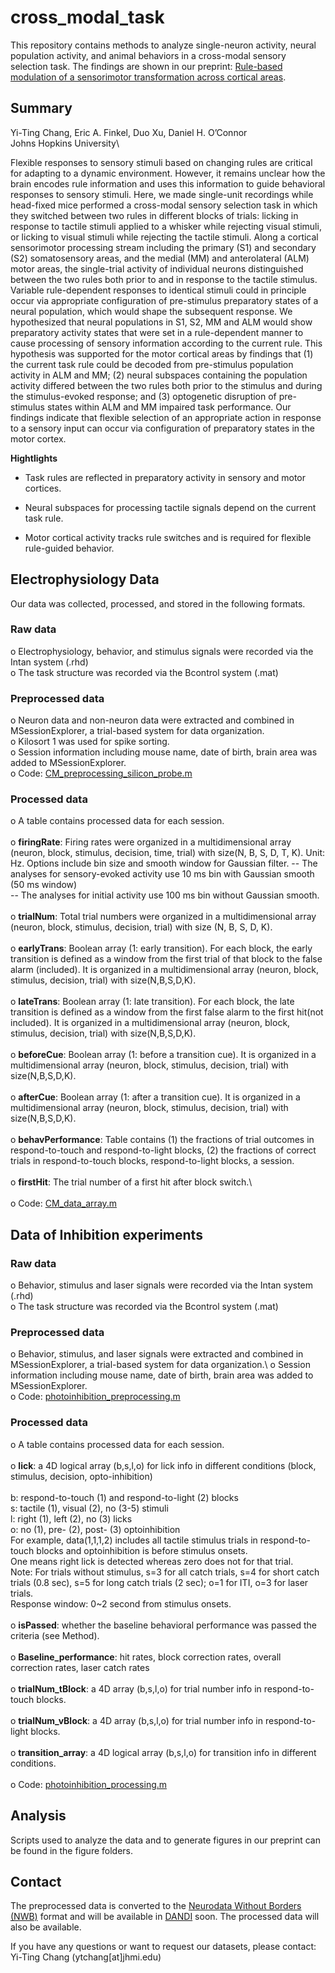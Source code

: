 # cross_modal_task
This repository contains methods to analyze single-neuron activity, neural population activity, and animal behaviors in a cross-modal sensory selection task. The findings are shown in our preprint: [Rule-based modulation of a sensorimotor transformation across cortical areas](https://doi.org/10.1101/2023.08.21.554194).

## Summary
Yi-Ting Chang, Eric A. Finkel, Duo Xu, Daniel H. O’Connor\
Johns Hopkins University\

Flexible responses to sensory stimuli based on changing rules are critical for adapting to a dynamic environment. However, it remains unclear how the brain encodes rule information and uses this information to guide behavioral responses to sensory stimuli. Here, we made single-unit recordings while head-fixed mice performed a cross-modal sensory selection task in which they switched between two rules in different blocks of trials: licking in response to tactile stimuli applied to a whisker while rejecting visual stimuli, or licking to visual stimuli while rejecting the tactile stimuli. Along a cortical sensorimotor processing stream including the primary (S1) and secondary (S2) somatosensory areas, and the medial (MM) and anterolateral (ALM) motor areas, the single-trial activity of individual neurons distinguished between the two rules both prior to and in response to the tactile stimulus. Variable rule-dependent responses to identical stimuli could in principle occur via appropriate configuration of pre-stimulus preparatory states of a neural population, which would shape the subsequent response. We hypothesized that neural populations in S1, S2, MM and ALM would show preparatory activity states that were set in a rule-dependent manner to cause processing of sensory information according to the current rule. This hypothesis was supported for the motor cortical areas by findings that (1) the current task rule could be decoded from pre-stimulus population activity in ALM and MM; (2) neural subspaces containing the population activity differed between the two rules both prior to the stimulus and during the stimulus-evoked response; and (3) optogenetic disruption of pre-stimulus states within ALM and MM impaired task performance. Our findings indicate that flexible selection of an appropriate action in response to a sensory input can occur via configuration of preparatory states in the motor cortex.

**Hightlights**

- Task rules are reflected in preparatory activity in sensory and motor cortices.

- Neural subspaces for processing tactile signals depend on the current task rule.

- Motor cortical activity tracks rule switches and is required for flexible rule-guided behavior.

## Electrophysiology Data 
Our data was collected, processed, and stored in the following formats.     
### Raw data
o	Electrophysiology, behavior, and stimulus signals were recorded via the Intan system (.rhd)\
o	The task structure was recorded via the Bcontrol system (.mat)
### Preprocessed data
o	Neuron data and non-neuron data were extracted and combined in MSessionExplorer, a trial-based system for data organization. \
o	Kilosort 1 was used for spike sorting.\
o	Session information including mouse name, date of birth, brain area was added to MSessionExplorer.\
o	Code: [CM_preprocessing_silicon_probe.m](CM_preprocessing_silicon_probe.m) 
### Processed data
o	A table contains processed data for each session.\
\
o	**firingRate**: Firing rates were organized in a multidimensional array (neuron, block, stimulus, decision, time, trial) with size(N, B, S, D, T, K). Unit: Hz. Options include bin size and smooth window for Gaussian filter.
  -- The analyses for sensory-evoked activity use 10 ms bin with Gaussian smooth (50 ms window)\
  -- The analyses for initial activity use 100 ms bin without Gaussian smooth.\
\
o	**trialNum**: Total trial numbers were organized in a multidimensional array (neuron, block, stimulus, decision, trial) with size (N, B, S, D, K).\
\
o	**earlyTrans**: Boolean array (1: early transition). For each block, the early transition is defined as a window from the first trial of that block to the false alarm (included). It is organized in a multidimensional array (neuron, block, stimulus, decision, trial) with size(N,B,S,D,K).\
\
o	**lateTrans**: Boolean array (1: late transition). For each block, the late transition is defined as a window from the first false alarm to the first hit(not included). It is organized in a multidimensional array (neuron, block, stimulus, decision, trial) with size(N,B,S,D,K).\
\
o	**beforeCue**: Boolean array (1: before a transition cue). It is organized in a multidimensional array (neuron, block, stimulus, decision, trial) with size(N,B,S,D,K).\
\
o	**afterCue**: Boolean array (1: after a transition cue). It is organized in a multidimensional array (neuron, block, stimulus, decision, trial) with size(N,B,S,D,K).\
\
o	**behavPerformance**: Table contains (1) the fractions of trial outcomes in respond-to-touch and respond-to-light blocks, (2) the fractions of correct trials in respond-to-touch blocks, respond-to-light blocks, a session.\
\
o	**firstHit**: The trial number of a first hit after block switch.\  
\
o	Code: [CM_data_array.m](CM_data_array.m)

## Data of Inhibition experiments
### Raw data
o	Behavior, stimulus and laser signals were recorded via the Intan system (.rhd)\
o	The task structure was recorded via the Bcontrol system (.mat)
### Preprocessed data
o	Behavior, stimulus, and laser signals were extracted and combined in MSessionExplorer, a trial-based system for data organization.\ 
o	Session information including mouse name, date of birth, brain area was added to MSessionExplorer.\
o	Code: [photoinhibition_preprocessing.m](photoinhibition_preprocessing.m)
### Processed data
o	A table contains processed data for each session.\
\
o	**lick**: a 4D logical array (b,s,l,o) for lick info in different conditions (block, stimulus, decision, opto-inhibition)\
\
b: respond-to-touch (1) and respond-to-light (2) blocks\
s: tactile (1), visual (2), no (3-5) stimuli\
l: right (1), left (2), no (3) licks\
o: no (1), pre- (2), post- (3) optoinhibition \
For example, data(1,1,1,2) includes all tactile stimulus trials in respond-to-touch blocks and optoinhibition is before stimulus onsets. \
One means right lick is detected whereas zero does not for that trial. \
Note: For trials without stimulus, s=3 for all catch trials, s=4 for short catch trials (0.8 sec), s=5 for long catch trials (2 sec); o=1 for ITI, o=3 for laser trials.  \
Response window: 0~2 second from stimulus onsets.\
\
o	**isPassed**: whether the baseline behavioral performance was passed the criteria (see Method). \
\
o	**Baseline_performance**: hit rates, block correction rates, overall correction rates, laser catch rates\
\
o	**trialNum_tBlock**: a 4D array (b,s,l,o) for trial number info in respond-to-touch blocks.\
\
o	**trialNum_vBlock**: a 4D array (b,s,l,o) for trial number info in respond-to-light blocks.\
\
o	**transition_array**: a 4D logical array (b,s,l,o) for transition info in different conditions.\
\
o	Code: [photoinhibition_processing.m](photoinhibition_processing.m)

## Analysis
Scripts used to analyze the data and to generate figures in our preprint can be found in the figure folders.

## Contact
The preprocessed data is converted to the [Neurodata Without Borders (NWB)](https://www.nwb.org/) format and will be available in [DANDI](https://www.dandiarchive.org/) soon.
The processed data will also be available.

If you have any questions or want to request our datasets, please contact:\
Yi-Ting Chang (ytchang[at]jhmi.edu)



